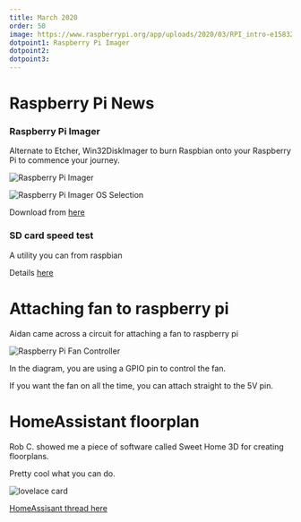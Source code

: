 ```yaml
---
title: March 2020
order: 50
image: https://www.raspberrypi.org/app/uploads/2020/03/RPI_intro-e1583228263677.png
dotpoint1: Raspberry Pi Imager
dotpoint2: 
dotpoint3:
---
```


# Raspberry Pi News

### Raspberry Pi Imager
Alternate to Etcher, Win32DiskImager to burn Raspbian onto your Raspberry Pi to commence your journey.

![Raspberry Pi Imager](https://www.raspberrypi.org/app/uploads/2020/03/RPI_intro-e1583228263677.png)

![Raspberry Pi Imager OS Selection](https://www.raspberrypi.org/app/uploads/2020/03/IMAGING-UTILITY-OS.png)

Download from [here](https://www.raspberrypi.org/downloads/)

### SD card speed test
A utility you can from raspbian

Details [here](https://www.raspberrypi.org/blog/sd-card-speed-test/)

# Attaching fan to raspberry pi

Aidan came across a circuit for attaching a fan to raspberry pi

![Raspberry Pi Fan Controller](https://github.com/raspberrypisig/raspberrypisig.github.io/raw/master/assets/images/raspberry-pi-fan-controller-schematic.png)

In the diagram, you are using a GPIO pin to control the fan. 

If you want the fan on all the time, you can attach straight to the 5V pin.


# HomeAssistant floorplan

Rob C. showed me a piece of software called Sweet Home 3D for creating floorplans.

Pretty cool what you can do.

![lovelace card](https://community-home-assistant-assets.s3.dualstack.us-west-2.amazonaws.com/original/3X/7/b/7bd315e30387b9657aba85fed3c526f4f3f4c2a0.jpeg)

[HomeAssisant thread here](https://community.home-assistant.io/t/3d-floorplan-using-lovelace-picture-elements-card/123357/17)

# 
